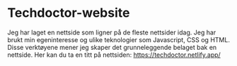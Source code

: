 # Techdoctor-website

Jeg har laget en nettside som ligner på de fleste nettsider idag. Jeg har brukt min egeninteresse og ulike teknologier som Javascript, CSS og HTML. Disse verktøyene mener jeg skaper det grunneleggende belaget bak en nettside. Her kan du ta en titt på nettsiden: https://techdoctor.netlify.app/
